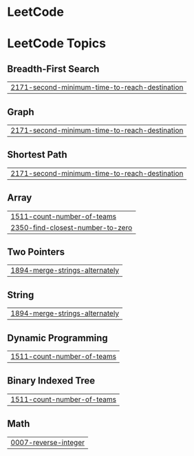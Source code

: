 # LeetCode
<!---LeetCode Topics Start-->
# LeetCode Topics
## Breadth-First Search
|  |
| ------- |
| [2171-second-minimum-time-to-reach-destination](https://github.com/amuif/LeetCode/tree/master/2171-second-minimum-time-to-reach-destination) |
## Graph
|  |
| ------- |
| [2171-second-minimum-time-to-reach-destination](https://github.com/amuif/LeetCode/tree/master/2171-second-minimum-time-to-reach-destination) |
## Shortest Path
|  |
| ------- |
| [2171-second-minimum-time-to-reach-destination](https://github.com/amuif/LeetCode/tree/master/2171-second-minimum-time-to-reach-destination) |
## Array
|  |
| ------- |
| [1511-count-number-of-teams](https://github.com/amuif/LeetCode/tree/master/1511-count-number-of-teams) |
| [2350-find-closest-number-to-zero](https://github.com/amuif/LeetCode/tree/master/2350-find-closest-number-to-zero) |
## Two Pointers
|  |
| ------- |
| [1894-merge-strings-alternately](https://github.com/amuif/LeetCode/tree/master/1894-merge-strings-alternately) |
## String
|  |
| ------- |
| [1894-merge-strings-alternately](https://github.com/amuif/LeetCode/tree/master/1894-merge-strings-alternately) |
## Dynamic Programming
|  |
| ------- |
| [1511-count-number-of-teams](https://github.com/amuif/LeetCode/tree/master/1511-count-number-of-teams) |
## Binary Indexed Tree
|  |
| ------- |
| [1511-count-number-of-teams](https://github.com/amuif/LeetCode/tree/master/1511-count-number-of-teams) |
## Math
|  |
| ------- |
| [0007-reverse-integer](https://github.com/amuif/LeetCode/tree/master/0007-reverse-integer) |
<!---LeetCode Topics End-->